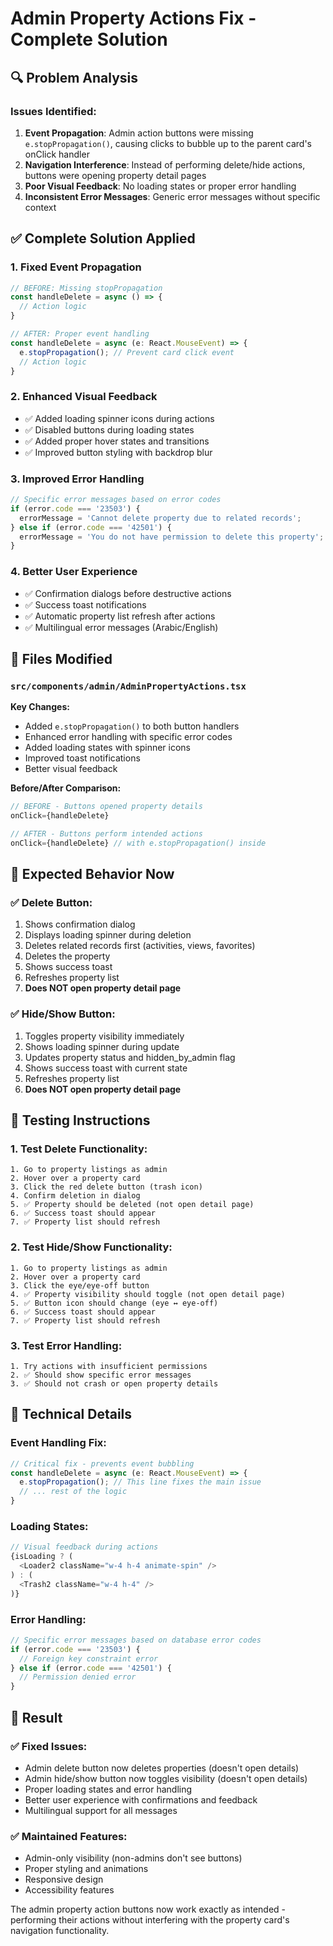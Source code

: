 # Admin Property Actions Fix - Complete Solution

## 🔍 **Problem Analysis**

### Issues Identified:
1. **Event Propagation**: Admin action buttons were missing `e.stopPropagation()`, causing clicks to bubble up to the parent card's onClick handler
2. **Navigation Interference**: Instead of performing delete/hide actions, buttons were opening property detail pages
3. **Poor Visual Feedback**: No loading states or proper error handling
4. **Inconsistent Error Messages**: Generic error messages without specific context

## ✅ **Complete Solution Applied**

### 1. **Fixed Event Propagation** 
```typescript
// BEFORE: Missing stopPropagation
const handleDelete = async () => {
  // Action logic
}

// AFTER: Proper event handling
const handleDelete = async (e: React.MouseEvent) => {
  e.stopPropagation(); // Prevent card click event
  // Action logic
}
```

### 2. **Enhanced Visual Feedback**
- ✅ Added loading spinner icons during actions
- ✅ Disabled buttons during loading states
- ✅ Added proper hover states and transitions
- ✅ Improved button styling with backdrop blur

### 3. **Improved Error Handling**
```typescript
// Specific error messages based on error codes
if (error.code === '23503') {
  errorMessage = 'Cannot delete property due to related records';
} else if (error.code === '42501') {
  errorMessage = 'You do not have permission to delete this property';
}
```

### 4. **Better User Experience**
- ✅ Confirmation dialogs before destructive actions
- ✅ Success toast notifications
- ✅ Automatic property list refresh after actions
- ✅ Multilingual error messages (Arabic/English)

## 📁 **Files Modified**

### `src/components/admin/AdminPropertyActions.tsx`
**Key Changes:**
- Added `e.stopPropagation()` to both button handlers
- Enhanced error handling with specific error codes
- Added loading states with spinner icons
- Improved toast notifications
- Better visual feedback

**Before/After Comparison:**
```typescript
// BEFORE - Buttons opened property details
onClick={handleDelete}

// AFTER - Buttons perform intended actions
onClick={handleDelete} // with e.stopPropagation() inside
```

## 🎯 **Expected Behavior Now**

### ✅ **Delete Button:**
1. Shows confirmation dialog
2. Displays loading spinner during deletion
3. Deletes related records first (activities, views, favorites)
4. Deletes the property
5. Shows success toast
6. Refreshes property list
7. **Does NOT open property detail page**

### ✅ **Hide/Show Button:**
1. Toggles property visibility immediately
2. Shows loading spinner during update
3. Updates property status and hidden_by_admin flag
4. Shows success toast with current state
5. Refreshes property list
6. **Does NOT open property detail page**

## 🧪 **Testing Instructions**

### 1. **Test Delete Functionality:**
```
1. Go to property listings as admin
2. Hover over a property card
3. Click the red delete button (trash icon)
4. Confirm deletion in dialog
5. ✅ Property should be deleted (not open detail page)
6. ✅ Success toast should appear
7. ✅ Property list should refresh
```

### 2. **Test Hide/Show Functionality:**
```
1. Go to property listings as admin
2. Hover over a property card
3. Click the eye/eye-off button
4. ✅ Property visibility should toggle (not open detail page)
5. ✅ Button icon should change (eye ↔ eye-off)
6. ✅ Success toast should appear
7. ✅ Property list should refresh
```

### 3. **Test Error Handling:**
```
1. Try actions with insufficient permissions
2. ✅ Should show specific error messages
3. ✅ Should not crash or open property details
```

## 🔧 **Technical Details**

### Event Handling Fix:
```typescript
// Critical fix - prevents event bubbling
const handleDelete = async (e: React.MouseEvent) => {
  e.stopPropagation(); // This line fixes the main issue
  // ... rest of the logic
}
```

### Loading States:
```typescript
// Visual feedback during actions
{isLoading ? (
  <Loader2 className="w-4 h-4 animate-spin" />
) : (
  <Trash2 className="w-4 h-4" />
)}
```

### Error Handling:
```typescript
// Specific error messages based on database error codes
if (error.code === '23503') {
  // Foreign key constraint error
} else if (error.code === '42501') {
  // Permission denied error
}
```

## 🎉 **Result**

### ✅ **Fixed Issues:**
- Admin delete button now deletes properties (doesn't open details)
- Admin hide/show button now toggles visibility (doesn't open details)
- Proper loading states and error handling
- Better user experience with confirmations and feedback
- Multilingual support for all messages

### ✅ **Maintained Features:**
- Admin-only visibility (non-admins don't see buttons)
- Proper styling and animations
- Responsive design
- Accessibility features

The admin property action buttons now work exactly as intended - performing their actions without interfering with the property card's navigation functionality.
